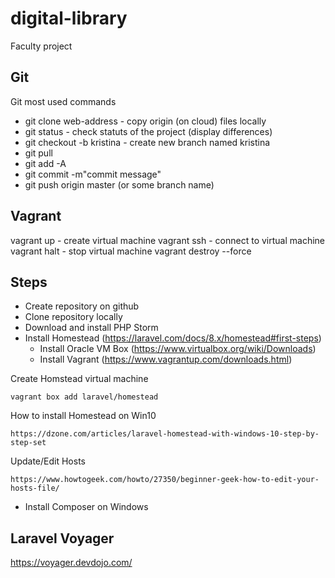 # digital-library
Faculty project


## Git 
Git most used commands

- git clone web-address - copy origin (on cloud) files locally 
- git status - check statuts of the project (display differences)
- git checkout -b kristina - create new branch named kristina
- git pull
- git add -A
- git commit -m"commit message"
- git push origin master (or some branch name) 

## Vagrant 
vagrant up - create virtual machine 
vagrant ssh - connect to virtual machine
vagrant halt - stop virtual machine
vagrant destroy --force 

## Steps
- Create repository on github
- Clone repository locally
- Download and install PHP Storm
- Install Homestead (https://laravel.com/docs/8.x/homestead#first-steps)
    - Install Oracle VM Box (https://www.virtualbox.org/wiki/Downloads)
    - Install Vagrant (https://www.vagrantup.com/downloads.html)
    
Create Homstead virtual machine
```
vagrant box add laravel/homestead
```    

How to install Homestead on Win10
```
https://dzone.com/articles/laravel-homestead-with-windows-10-step-by-step-set
```

Update/Edit Hosts
```
https://www.howtogeek.com/howto/27350/beginner-geek-how-to-edit-your-hosts-file/
```


- Install Composer on Windows


## Laravel Voyager 
https://voyager.devdojo.com/

